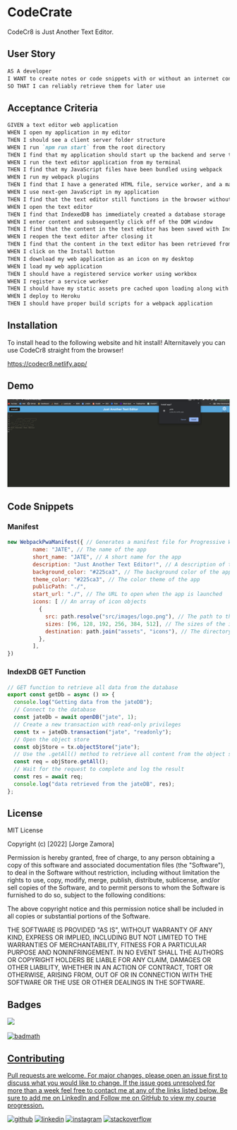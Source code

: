 # CodeCrate
CodeCr8 is Just Another Text Editor. 
## User Story

```md
AS A developer
I WANT to create notes or code snippets with or without an internet connection
SO THAT I can reliably retrieve them for later use

```

## Acceptance Criteria

```md
GIVEN a text editor web application
WHEN I open my application in my editor
THEN I should see a client server folder structure
WHEN I run `npm run start` from the root directory
THEN I find that my application should start up the backend and serve the client
WHEN I run the text editor application from my terminal
THEN I find that my JavaScript files have been bundled using webpack
WHEN I run my webpack plugins
THEN I find that I have a generated HTML file, service worker, and a manifest file
WHEN I use next-gen JavaScript in my application
THEN I find that the text editor still functions in the browser without errors
WHEN I open the text editor
THEN I find that IndexedDB has immediately created a database storage
WHEN I enter content and subsequently click off of the DOM window
THEN I find that the content in the text editor has been saved with IndexedDB
WHEN I reopen the text editor after closing it
THEN I find that the content in the text editor has been retrieved from our IndexedDB
WHEN I click on the Install button
THEN I download my web application as an icon on my desktop
WHEN I load my web application
THEN I should have a registered service worker using workbox
WHEN I register a service worker
THEN I should have my static assets pre cached upon loading along with subsequent pages and static assets
WHEN I deploy to Heroku
THEN I should have proper build scripts for a webpack application
```

## Installation

To install head to the following website and hit install! Alternitavely you can use CodeCr8 straight from the browser!

https://codecr8.netlify.app/
## Demo
![Deployed Site](./assets/codecr8.png)


## Code Snippets

### Manifest

```js
new WebpackPwaManifest({ // Generates a manifest file for Progressive Web Apps
        name: "JATE", // The name of the app
        short_name: "JATE", // A short name for the app
        description: "Just Another Text Editor!", // A description of the app
        background_color: "#225ca3", // The background color of the app
        theme_color: "#225ca3", // The color theme of the app
        publicPath: "./",
        start_url: "./", // The URL to open when the app is launched
        icons: [ // An array of icon objects
          {
            src: path.resolve("src/images/logo.png"), // The path to the icon file
            sizes: [96, 128, 192, 256, 384, 512], // The sizes of the icon file to generate
            destination: path.join("assets", "icons"), // The directory to output the icon files
          },
        ],
})

```

### IndexDB GET Function

```js
// GET function to retrieve all data from the database
export const getDb = async () => {
  console.log("Getting data from the jateDB");
  // Connect to the database
  const jateDb = await openDB("jate", 1);
  // Create a new transaction with read-only privileges
  const tx = jateDb.transaction("jate", "readonly");
  // Open the object store
  const objStore = tx.objectStore("jate");
  // Use the .getAll() method to retrieve all content from the object store
  const req = objStore.getAll();
  // Wait for the request to complete and log the result
  const res = await req;
  console.log("data retrieved from the jateDB", res);
};
```

## License

MIT License

Copyright (c) [2022] [Jorge Zamora]

Permission is hereby granted, free of charge, to any person obtaining a copy
of this software and associated documentation files (the "Software"), to deal
in the Software without restriction, including without limitation the rights
to use, copy, modify, merge, publish, distribute, sublicense, and/or sell
copies of the Software, and to permit persons to whom the Software is
furnished to do so, subject to the following conditions:

The above copyright notice and this permission notice shall be included in all
copies or substantial portions of the Software.

THE SOFTWARE IS PROVIDED "AS IS", WITHOUT WARRANTY OF ANY KIND, EXPRESS OR
IMPLIED, INCLUDING BUT NOT LIMITED TO THE WARRANTIES OF MERCHANTABILITY,
FITNESS FOR A PARTICULAR PURPOSE AND NONINFRINGEMENT. IN NO EVENT SHALL THE
AUTHORS OR COPYRIGHT HOLDERS BE LIABLE FOR ANY CLAIM, DAMAGES OR OTHER
LIABILITY, WHETHER IN AN ACTION OF CONTRACT, TORT OR OTHERWISE, ARISING FROM,
OUT OF OR IN CONNECTION WITH THE SOFTWARE OR THE USE OR OTHER DEALINGS IN THE
SOFTWARE.

## Badges

<a href=”https://www.linkedin.com/in/jorge-zamora-786945250/”>
<img src='https://img.shields.io/badge/LinkedIn-blue?style=flat&logo=linkedin&labelColor=blue'>

![badmath](https://img.shields.io/github/followers/jbxamora?label=JBXAMORA&logoColor=%23fd2423&style=social)

## Contributing

Pull requests are welcome. For major changes, please open an issue first to discuss what you would like to change. If the issue goes unresolved for more than a week feel free to contact me at any of the links listed below. Be sure to add me on LinkedIn and Follow me on GitHub to view my course progression. 

[<img src='https://cdn.jsdelivr.net/npm/simple-icons@3.0.1/icons/github.svg' alt='github' height='40'>](https://github.com/jbxamora) [<img src='https://cdn.jsdelivr.net/npm/simple-icons@3.0.1/icons/linkedin.svg' alt='linkedin' height='40'>](https://www.linkedin.com/in/jorge-zamora-786945250//) [<img src='https://cdn.jsdelivr.net/npm/simple-icons@3.0.1/icons/instagram.svg' alt='instagram' height='40'>](https://www.instagram.com/jbxamora/) [<img src='https://cdn.jsdelivr.net/npm/simple-icons@3.0.1/icons/stackoverflow.svg' alt='stackoverflow' height='40'>](https://stackoverflow.com/users/20023706/jbxamora)
